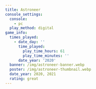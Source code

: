 ```yaml
---
title: Astroneer
console_settings:
  console:
    - pc
  play_method: digital
game_info:
  times_played:
    - date_day: ''
      time_played:
        play_time_hours: 61
        play_time_minutes: ''
      date_year: '2020'
  banner: /img/astroneer-banner.webp
  poster: /img/astroneer-thumbnail.webp
  date_year: 2020, 2021
  rating: great
---
```

